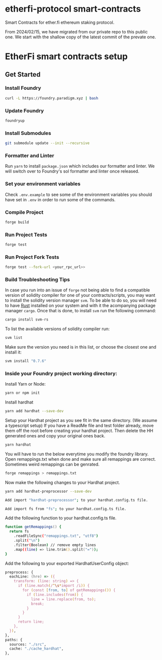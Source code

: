 # etherfi-protocol smart-contracts

Smart Contracts for ether.fi ethereum staking protocol.

From 2024/02/15, we have migrated from our private repo to this public one.
We start with the shallow copy of the latest commit of the prevate one.

# EtherFi smart contracts setup

## Get Started

### Install Foundry

```zsh
curl -L https://foundry.paradigm.xyz | bash
```

### Update Foundry

```zsh
foundryup
```

### Install Submodules

```zsh
git submodule update --init --recursive
```

### Formatter and Linter

Run `yarn` to install `package.json` which includes our formatter and linter. We will switch over to Foundry's sol formatter and linter once released.

### Set your environment variables

Check `.env.example` to see some of the environment variables you should have set in `.env` in order to run some of the commands.

### Compile Project

```zsh
forge build
```

### Run Project Tests

```zsh
forge test
```

### Run Project Fork Tests

```zsh
forge test --fork-url <your_rpc_url>>
```

### Build Troubleshooting Tips

In case you run into an issue of `forge` not being able to find a compatible version of solidity compiler for one of your contracts/scripts, you may want to install the solidity version manager `svm`. To be able to do so, you will need to have [Rust](https://www.rust-lang.org/tools/install) installed on your system and with it the acompanying package manager `cargo`. Once that is done, to install `svm` run the following command:

```zsh
cargo install svm-rs
```

To list the available versions of solidity compiler run:

```zsh
svm list
```

Make sure the version you need is in this list, or choose the closest one and install it:

```zsh
svm install "0.7.6"
```

### Inside your Foundry project working directory:

Install Yarn or Node:

```zsh
yarn or npm init
```

Install hardhat

```zsh
yarn add hardhat --save-dev
```

Setup your Hardhat project as you see fit in the same directory. (We assume a typescript setup)
If you have a ReadMe file and test folder already, move them off the root before creating your hardhat project. Then delete the HH generated ones and copy your original ones back.

```zsh
yarn hardhat
```

You will have to run the below everytime you modify the foundry library. Open remappings.txt when done and make sure all remappings are correct. Sometimes weird remappings can be genrated.

```zsh
forge remappings > remappings.txt
```

Now make the following changes to your Hardhat project.

```zsh
yarn add hardhat-preprocessor --save-dev
```

```zsh
Add import "hardhat-preprocessor"; to your hardhat.config.ts file.
```

```zsh
Add import fs from "fs"; to your hardhat.config.ts file.
```

Add the following function to your hardhat.config.ts file.

```zsh
function getRemappings() {
  return fs
    .readFileSync("remappings.txt", "utf8")
    .split("\n")
    .filter(Boolean) // remove empty lines
    .map((line) => line.trim().split("="));
}
```

Add the following to your exported HardhatUserConfig object:

```zsh
preprocess: {
  eachLine: (hre) => ({
    transform: (line: string) => {
      if (line.match(/^\s*import /i)) {
        for (const [from, to] of getRemappings()) {
          if (line.includes(from)) {
            line = line.replace(from, to);
            break;
          }
        }
      }
      return line;
    },
  }),
},
paths: {
  sources: "./src",
  cache: "./cache_hardhat",
},
```
